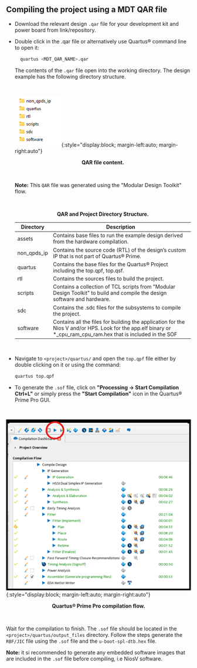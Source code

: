 ## Compiling the project using a MDT QAR file

* Download the relevant design `.qar` file for your development kit and power
   board from  link/repository.

* Double click in the .qar file or alternatively use Quartus® command line to
  open it:
  
    ```bash
      quartus <MDT_QAR_NAME>.qar
    ```

    The contents of the `.qar` file open into the working directory. The
    design example has the following directory structure.

    <br>

    ![qar-content](/rel-25.1.1/embedded-designs/agilex-5/e-series/modular/drive-on-chip/common/images/qar-content.png){:style="display:block; margin-left:auto; margin-right:auto"}
    <center>

    **QAR file content.**
    </center>
    <br>

    **Note:** This `QAR` file was generated using the "Modular Design Toolkit" flow.

    <br>

    <center>

     **QAR and Project Directory Structure.**

    | Directory     | Description  |
    | --------------| ---- |
    | assets        | Contains base files to run the example design derived from the hardware compilation. |
    | non_qpds_ip   | Contains the source code (RTL) of the design’s custom IP that is not part of Quartus® Prime. |
    | quartus       | Contains the base files for the Quartus® Project including the top.qpf, top.qsf. |
    | rtl           | Contains the sources files to build the project. |
    | scripts       | Contains a collection of TCL scripts from "Modular Design Toolkit" to build and compile the design software and hardware. |
    | sdc           | Contains the .sdc files for the subsystems to compile the project. |
    | software      | Contains all the files for building the application for the Nios V and/or HPS. Look for the app.elf binary or *_cpu_ram_cpu_ram.hex that is included in the SOF |

    </center>

<br>

* Navigate to `<project>/quartus/` and open the `top.qpf` file either by double
   clicking on it or using the command:

    ```bash
    quartus top.qpf
    ```

* To generate the `.sof` file, click on **"Processing -> Start Compilation Ctrl+L"**
  or simply press the **"Start Compilation"** icon in the Quartus® Prime Pro GUI.

<br>

![quartus-comp](/rel-25.1.1/embedded-designs/agilex-5/e-series/modular/drive-on-chip/common/images/quartus-comp.png){:style="display:block; margin-left:auto; margin-right:auto"}
<center>

**Quartus® Prime Pro compilation flow.**
</center>
<br>

  Wait for the compilation to finish. The `.sof` file should be located in the
  `<project>/quartus/output_files` directory. Follow the steps generate the
  `RBF/JIC` file using the `.sof` file and the `u-boot-spl-dtb.hex` file.

**Note:** it si recommended to generate any embedded software images that are
included in the `.sof` file before compiling, i.e NiosV software.
